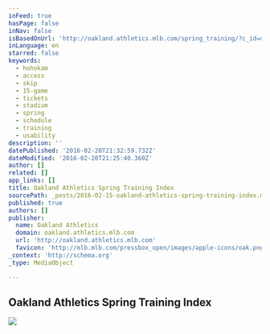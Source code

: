 ```yaml
---
inFeed: true
hasPage: false
inNav: false
isBasedOnUrl: 'http://oakland.athletics.mlb.com/spring_training/?c_id=oak'
inLanguage: en
starred: false
keywords:
  - hohokam
  - access
  - skip
  - 15-game
  - tickets
  - stadium
  - spring
  - schedule
  - training
  - usability
description: ''
datePublished: '2016-02-20T21:32:59.732Z'
dateModified: '2016-02-20T21:25:40.360Z'
author: []
related: []
app_links: []
title: Oakland Athletics Spring Training Index
sourcePath: _posts/2016-02-15-oakland-athletics-spring-training-index.md
published: true
authors: []
publisher:
  name: Oakland Athletics
  domain: oakland.athletics.mlb.com
  url: 'http://oakland.athletics.mlb.com'
  favicon: 'http://mlb.mlb.com/pressbox_open/images/apple-icons/oak.png'
_context: 'http://schema.org'
_type: MediaObject

---
```

<article style=""><h1>Oakland Athletics Spring Training Index</h1><img src="https://s3-us-west-2.amazonaws.com/the-grid-img/p/e5a5cbf6da329bec9d1eaa235e3e6e71424cfb19.jpg" /></article>